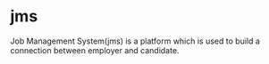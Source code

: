 # jms
Job Management System(jms) is a platform which is used to build a connection between employer and candidate.
